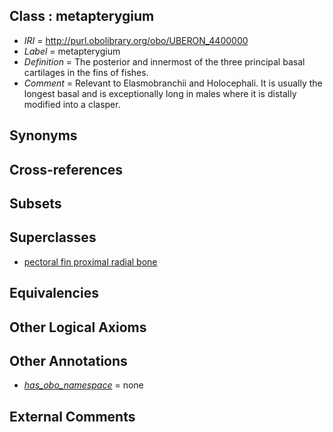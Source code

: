 
## Class : metapterygium

 * *IRI* = http://purl.obolibrary.org/obo/UBERON_4400000
 * *Label* = metapterygium
 * *Definition* = The posterior and innermost of the three principal basal cartilages in the fins of fishes.
 * *Comment* = Relevant to Elasmobranchii and Holocephali. It is usually the longest basal and is exceptionally long in males where it is distally modified into a clasper.

## Synonyms


## Cross-references


## Subsets


## Superclasses

 * [pectoral fin proximal radial bone](../../UBERON/87/UBERON_2001587.md)

## Equivalencies


## Other Logical Axioms


## Other Annotations

 * *[has_obo_namespace](../../ce/oboInOwl#hasOBONamespace.md)* = none

## External Comments

